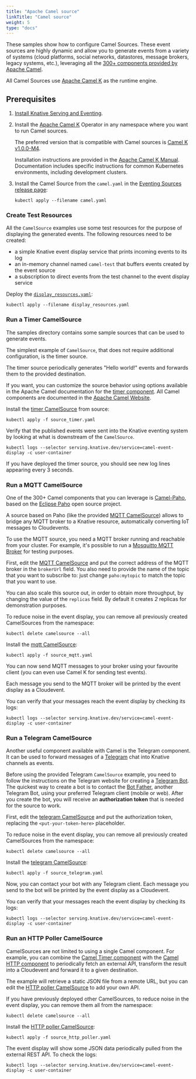 ```yaml
---
title: "Apache Camel source"
linkTitle: "Camel source"
weight: 5
type: "docs"
---
```


These samples show how to configure Camel Sources. These event sources are highly dynamic and allow you to
generate events from a variety of systems (cloud platforms, social networks, datastores, message brokers, legacy systems, etc.), 
leveraging all the [300+ components provided by Apache Camel](https://camel.apache.org/components/latest/).

All Camel Sources use [Apache Camel K](https://github.com/apache/camel-k) as the runtime engine.

## Prerequisites

1. [Install Knative Serving and Eventing](../../../install).

1. Install the [Apache Camel K](https://github.com/apache/camel-k) Operator in
   any namespace where you want to run Camel sources.

   The preferred version that is compatible with Camel sources is
   [Camel K v1.0.0-M4](https://github.com/apache/camel-k/releases).

   Installation instructions are provided in the
   [Apache Camel K Manual](https://camel.apache.org/camel-k/latest/installation/installation.html).
   Documentation includes specific instructions for common Kubernetes
   environments, including development clusters.

1. Install the Camel Source from the `camel.yaml` in the
   [Eventing Sources release page](https://github.com/knative/eventing-contrib/releases):

   ```shell
   kubectl apply --filename camel.yaml
   ```

### Create Test Resources

All the `CamelSource` examples use some test resources for the purpose of displaying the generated events.
The following resources need to be created:

- a simple Knative event display service that prints incoming events to its log
- an in-memory channel named `camel-test` that buffers events created by the
  event source
- a subscription to direct events from the test channel to the event display
  service

Deploy the [`display_resources.yaml`](./display_resources.yaml):

```shell
kubectl apply --filename display_resources.yaml
```

### Run a Timer CamelSource

The samples directory contains some sample sources that can be used to generate
events.

The simplest example of `CamelSource`, that does not require additional
configuration, is the timer source.

The timer source periodically generates "Hello world!" events and forwards them to the provided destination. 

If you want, you can customize the source behavior using options available in
the Apache Camel documentation for the
[timer component](https://camel.apache.org/components/latest/timer-component.html).
All Camel components are documented in the
[Apache Camel Website](https://camel.apache.org/components/latest/).

Install the [timer CamelSource](source_timer.yaml) from source:

```shell
kubectl apply -f source_timer.yaml
```

Verify that the published events were sent into the Knative eventing system by
looking at what is downstream of the `CamelSource`.

```shell
kubectl logs --selector serving.knative.dev/service=camel-event-display -c user-container
```

If you have deployed the timer source, you should see new log lines appearing every
3 seconds.

### Run a MQTT CamelSource

One of the 300+ Camel components that you can leverage is [Camel-Paho](https://camel.apache.org/components/latest/paho-component.html), 
based on the [Eclipse Paho](https://www.eclipse.org/paho/) open source project.

A source based on Paho (like the provided [MQTT CamelSource](source_mqtt.yaml)) allows to bridge any MQTT broker to a Knative resource,
automatically converting IoT messages to Cloudevents.

To use the MQTT source, you need a MQTT broker running and reachable from your cluster.
For example, it's possible to run a [Mosquitto MQTT Broker](https://mosquitto.org/) for testing purposes.  

First, edit the [MQTT CamelSource](source_mqtt.yaml) and put the
correct address of the MQTT broker in the `brokerUrl` field.
You also need to provide the name of the topic that you want to subscribe to: just change `paho:mytopic` to match
the topic that you want to use.

You can also scale this source out, in order to obtain more throughput, by changing the value of the `replicas` field.
By default it creates *2* replicas for demonstration purposes.

To reduce noise in the event display, you can remove all previously created
CamelSources from the namespace:

```shell
kubectl delete camelsource --all
```

Install the [mqtt CamelSource](mqtt_telegram.yaml):

```shell
kubectl apply -f source_mqtt.yaml
```

You can now send MQTT messages to your broker using your favourite client (you can even use Camel K for sending test events).

Each message you send to the MQTT broker will be printed by the event display as a Cloudevent.

You can verify that your messages reach the event display by checking its logs:

```shell
kubectl logs --selector serving.knative.dev/service=camel-event-display -c user-container
```


### Run a Telegram CamelSource

Another useful component available with Camel is the Telegram component. It can
be used to forward messages of a [Telegram](https://telegram.org/) chat into
Knative channels as events.

Before using the provided Telegram `CamelSource` example, you need to follow the
instructions on the Telegram website for creating a
[Telegram Bot](https://core.telegram.org/bots). The quickest way to create a bot
is to contact the [Bot Father](https://telegram.me/botfather), another Telegram
Bot, using your preferred Telegram client (mobile or web). After you create the
bot, you will receive an **authorization token** that is needed for the source
to work.

First, edit the [telegram CamelSource](source_telegram.yaml) and put the
authorization token, replacing the `<put-your-token-here>` placeholder.

To reduce noise in the event display, you can remove all previously created
CamelSources from the namespace:

```shell
kubectl delete camelsource --all
```

Install the [telegram CamelSource](source_telegram.yaml):

```shell
kubectl apply -f source_telegram.yaml
```

Now, you can contact your bot with any Telegram client. Each message you send to
the bot will be printed by the event display as a Cloudevent.

You can verify that your messages reach the event display by checking its logs:

```shell
kubectl logs --selector serving.knative.dev/service=camel-event-display -c user-container
```


### Run an HTTP Poller CamelSource

CamelSources are not limited to using a single Camel component. For example, 
you can combine the [Camel Timer component](https://camel.apache.org/components/latest/timer-component.html)
with the [Camel HTTP component](https://camel.apache.org/components/latest/http-component.html)
to periodically fetch an external API, transform the result into a Cloudevent and forward it to a 
given destination.

The example will retrieve a static JSON file from a remote URL, but you can edit the
[HTTP poller CamelSource](source_http_poller.yaml) to add your own API.

If you have previously deployed other CamelSources, to reduce noise in the event
display, you can remove them all from the namespace:

```shell
kubectl delete camelsource --all
```

Install the [HTTP poller CamelSource](source_http_poller.yaml):

```shell
kubectl apply -f source_http_poller.yaml
```

The event display will show some JSON data periodically pulled from the external
REST API. To check the logs:

```shell
kubectl logs --selector serving.knative.dev/service=camel-event-display -c user-container
```
